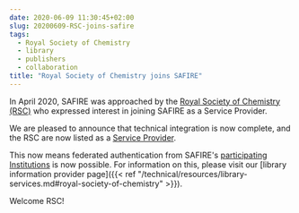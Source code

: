 ```yaml
---
date: 2020-06-09 11:30:45+02:00 
slug: 20200609-RSC-joins-safire
tags:
  - Royal Society of Chemistry
  - library
  - publishers
  - collaboration
title: "Royal Society of Chemistry joins SAFIRE"
---
```

In April 2020, SAFIRE was approached by the [Royal Society of Chemistry (RSC)](https://www.rsc.org/) who expressed interest in joining SAFIRE as a Service Provider.<!--more-->

We are pleased to announce that technical integration is now complete, and the RSC are now listed as a [Service Provider](https://safire.ac.za/participants/sp/list/).

This now means federated authentication from SAFIRE's [participating Institutions](https://safire.ac.za/participants/idp/list/) is now possible. For information on this, please visit our  [library information provider page]({{< ref "/technical/resources/library-services.md#royal-society-of-chemistry" >}}).

Welcome RSC!
